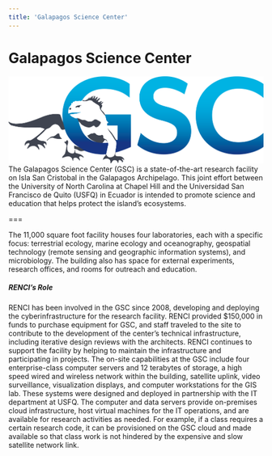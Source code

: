 ```yaml
---
title: 'Galapagos Science Center'
---
```


# Galapagos Science Center

![](GSC_gray-and-blue_galapagos_logo.png)The Galapagos Science Center (GSC) is a state-of-the-art research facility on Isla San Cristobal in the Galapagos Archipelago. This joint effort between the University of North Carolina at Chapel Hill and the Universidad San Francisco de Quito (USFQ) in Ecuador is intended to promote science and education that helps protect the island’s ecosystems.

===

The 11,000 square foot facility houses four laboratories, each with a specific focus: terrestrial ecology, marine ecology and oceanography, geospatial technology (remote sensing and geographic information systems), and microbiology. The building also has space for external experiments, research offices, and rooms for outreach and education.

##### RENCI’s Role

RENCI has been involved in the GSC since 2008, developing and deploying the cyberinfrastructure for the research facility. RENCI provided $150,000 in funds to purchase equipment for GSC, and staff traveled to the site to contribute to the development of the center’s technical infrastructure, including iterative design reviews with the architects. RENCI continues to support the facility by helping to maintain the infrastructure and participating in projects.
The on-site capabilities at the GSC include four enterprise-class computer servers and 12 terabytes of storage, a high speed wired and wireless network within the building, satellite uplink, video surveillance, visualization displays, and computer workstations for the GIS lab. These systems were designed and deployed in partnership with the IT department at USFQ. The computer and data servers provide  on-premises cloud infrastructure, host virtual machines for the IT operations, and are available for research activities as needed. For example, if a class requires a certain research code, it can be provisioned on the GSC cloud and made available so that class work is not hindered by the expensive and slow satellite network link.